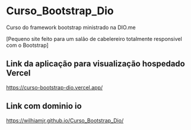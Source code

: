 # Curso_Bootstrap_Dio
Curso do framework bootstrap ministrado na DIO.me

[Pequeno site feito para um salão de cabelereiro totalmente responsivel com o Bootstrap]
## Link da aplicação para visualização hospedado Vercel
https://curso-bootstrap-dio.vercel.app/
## Link com dominio io
https://wilhiamjr.github.io/Curso_Bootstrap_Dio/

